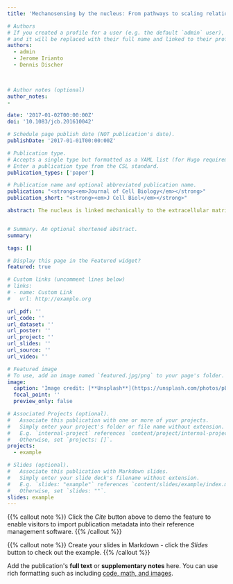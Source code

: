 ```yaml
---
title: 'Mechanosensing by the nucleus: From pathways to scaling relationships'

# Authors
# If you created a profile for a user (e.g. the default `admin` user), write the username (folder name) here
# and it will be replaced with their full name and linked to their profile.
authors:
  - admin
  - Jerome Irianto
  - Dennis Discher

  

# Author notes (optional)
author_notes:
- 

date: '2017-01-02T00:00:00Z'
doi: '10.1083/jcb.201610042'

# Schedule page publish date (NOT publication's date).
publishDate: '2017-01-01T00:00:00Z'

# Publication type.
# Accepts a single type but formatted as a YAML list (for Hugo requirements).
# Enter a publication type from the CSL standard.
publication_types: ['paper']

# Publication name and optional abbreviated publication name.
publication: "<strong><em>Journal of Cell Biology</em></strong>"
publication_short: "<strong><em>J Cell Biol</em></strong>"

abstract: The nucleus is linked mechanically to the extracellular matrix via multiple polymers that transmit forces to the nuclear envelope and into the nuclear interior. Here, we review some of the emerging mechanisms of nuclear mechanosensing, which range from changes in protein conformation and transcription factor localization to chromosome reorganization and membrane dilation up to rupture. Nuclear mechanosensing encompasses biophysically complex pathways that often converge on the main structural proteins of the nucleus, the lamins. We also perform meta-analyses of public transcriptomics and proteomics data, which indicate that some of the mechanosensing pathways relaying signals from the collagen matrix to the nucleus apply to a broad range of species, tissues, and diseases.


# Summary. An optional shortened abstract.
summary: 

tags: []

# Display this page in the Featured widget?
featured: true

# Custom links (uncomment lines below)
# links:
# - name: Custom Link
#   url: http://example.org

url_pdf: ''
url_code: ''
url_dataset: ''
url_poster: ''
url_project: ''
url_slides: ''
url_source: ''
url_video: ''

# Featured image
# To use, add an image named `featured.jpg/png` to your page's folder.
image:
  caption: 'Image credit: [**Unsplash**](https://unsplash.com/photos/pLCdAaMFLTE)'
  focal_point: ''
  preview_only: false

# Associated Projects (optional).
#   Associate this publication with one or more of your projects.
#   Simply enter your project's folder or file name without extension.
#   E.g. `internal-project` references `content/project/internal-project/index.md`.
#   Otherwise, set `projects: []`.
projects:
  - example

# Slides (optional).
#   Associate this publication with Markdown slides.
#   Simply enter your slide deck's filename without extension.
#   E.g. `slides: "example"` references `content/slides/example/index.md`.
#   Otherwise, set `slides: ""`.
slides: example
---
```


{{% callout note %}}
Click the _Cite_ button above to demo the feature to enable visitors to import publication metadata into their reference management software.
{{% /callout %}}

{{% callout note %}}
Create your slides in Markdown - click the _Slides_ button to check out the example.
{{% /callout %}}

Add the publication's **full text** or **supplementary notes** here. You can use rich formatting such as including [code, math, and images](https://docs.hugoblox.com/content/writing-markdown-latex/).
